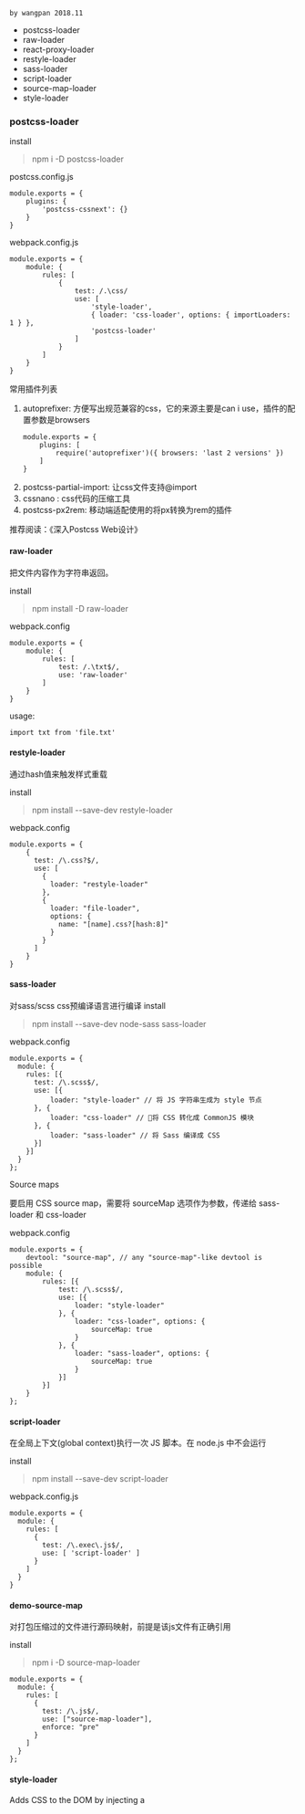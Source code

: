 	by wangpan 2018.11
	
* postcss-loader
* raw-loader
* react-proxy-loader
* restyle-loader
* sass-loader
* script-loader
* source-map-loader
* style-loader

### postcss-loader

install
>npm i -D postcss-loader

postcss.config.js

```
module.exports = {
	plugins: {
		'postcss-cssnext': {}
	}
}
```

webpack.config.js

```
module.exports = {
	module: {
		rules: [
			{
				test: /.\css/
				use: [
					'style-loader',
					{ loader: 'css-loader', options: { importLoaders: 1 } },
					'postcss-loader'
				]
			}
		]
	}
}
```
常用插件列表

1. autoprefixer: 方便写出规范兼容的css，它的来源主要是can i use，插件的配置参数是browsers
	```
	module.exports = {
		plugins: [
			require('autoprefixer')({ browsers: 'last 2 versions' })
		]
	}
	```
2. postcss-partial-import: 让css文件支持@import
3. cssnano : css代码的压缩工具
4. postcss-px2rem: 移动端适配使用的将px转换为rem的插件

推荐阅读：《深入Postcss Web设计》


#### raw-loader

把文件内容作为字符串返回。

install
>npm install -D raw-loader


webpack.config

```
module.exports = {
	module: {
		rules: [
			test: /.\txt$/,
			use: 'raw-loader'
		]
	}
}
```

usage:

```
import txt from 'file.txt'
```


#### restyle-loader

通过hash值来触发样式重载

install
> npm install --save-dev restyle-loader


webpack.config

```
module.exports = {
	{
	  test: /\.css?$/,
	  use: [
	    {
	      loader: "restyle-loader"
	    },
	    {
	      loader: "file-loader",
	      options: {
	        name: "[name].css?[hash:8]"
	      }
	    }
	  ]
	}
}
```

#### sass-loader
对sass/scss css预编译语言进行编译
install
>npm install --save-dev node-sass sass-loader


webpack.config

```
module.exports = {
  module: {
    rules: [{
      test: /\.scss$/,
      use: [{
          loader: "style-loader" // 将 JS 字符串生成为 style 节点
      }, {
          loader: "css-loader" // 将 CSS 转化成 CommonJS 模块
      }, {
          loader: "sass-loader" // 将 Sass 编译成 CSS
      }]
    }]
  }
};
```

Source maps

要启用 CSS source map，需要将 sourceMap 选项作为参数，传递给 sass-loader 和 css-loader

webpack.config

```
module.exports = {
    devtool: "source-map", // any "source-map"-like devtool is possible
    module: {
        rules: [{
            test: /\.scss$/,
            use: [{
                loader: "style-loader"
            }, {
                loader: "css-loader", options: {
                    sourceMap: true
                }
            }, {
                loader: "sass-loader", options: {
                    sourceMap: true
                }
            }]
        }]
    }
};
```


#### script-loader
在全局上下文(global context)执行一次 JS 脚本。在 node.js 中不会运行

install
>npm install --save-dev script-loader

webpack.config.js

```
module.exports = {
  module: {
    rules: [
      {
        test: /\.exec\.js$/,
        use: [ 'script-loader' ]
      }
    ]
  }
}
```

#### demo-source-map
对打包压缩过的文件进行源码映射，前提是该js文件有正确引用

install
>npm i -D source-map-loader


```
module.exports = {
  module: {
    rules: [
      {
        test: /\.js$/,
        use: ["source-map-loader"],
        enforce: "pre"
      }
    ]
  }
};
```

#### style-loader

Adds CSS to the DOM by injecting a <style> tag

install
>npm i style-loader --save-dev


webpack.config

```
{
  module: {
    rules: [
      {
        test: /\.css$/,
        use: [
          { loader: "style-loader" },
          { loader: "css-loader" }
        ]
      }
    ]
  }
}
```








